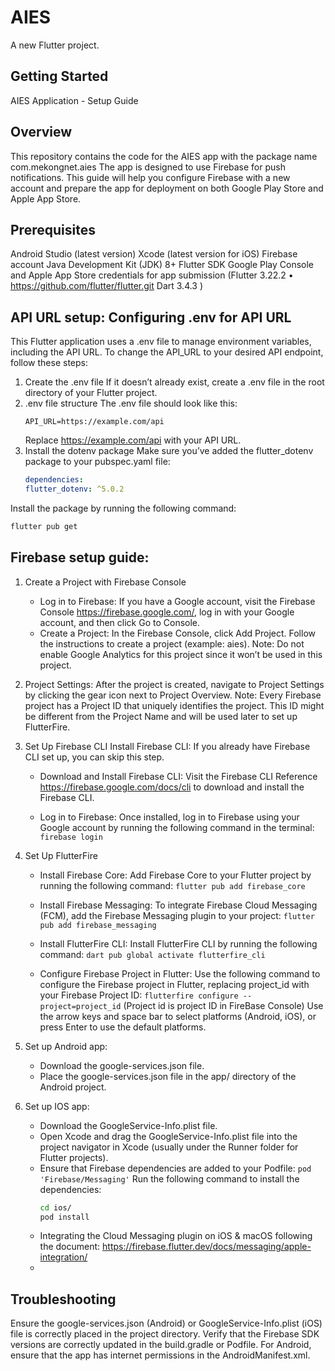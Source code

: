 # AIES

A new Flutter project.

## Getting Started

AIES Application - Setup Guide
## Overview
This repository contains the code for the AIES app with the package name com.mekongnet.aies
The app is designed to use Firebase for push notifications. 
This guide will help you configure Firebase with a new account and prepare the app for deployment on both Google Play Store and Apple App Store.

## Prerequisites
Android Studio (latest version)
Xcode (latest version for iOS)
Firebase account
Java Development Kit (JDK) 8+
Flutter SDK 
Google Play Console and Apple App Store credentials for app submission
(Flutter 3.22.2 • https://github.com/flutter/flutter.git
Dart 3.4.3 
)
## API URL setup: Configuring .env for API URL
This Flutter application uses a .env file to manage environment variables, including the API URL. To change the API_URL to your desired API endpoint, follow these steps:
1. Create the .env file
If it doesn’t already exist, create a .env file in the root directory of your Flutter project.
2. .env file structure
The .env file should look like this:
   ```env
   API_URL=https://example.com/api
   ```
   Replace https://example.com/api with your API URL.
3. Install the dotenv package
Make sure you’ve added the flutter_dotenv package to your pubspec.yaml file:
   ```yaml
   dependencies:
   flutter_dotenv: ^5.0.2
   ```
Install the package by running the following command:
   ```bash
   flutter pub get
   ```
## Firebase setup guide:

1. Create a Project with Firebase Console 
    - Log in to Firebase: If you have a Google account, visit the Firebase Console https://firebase.google.com/, log in with your Google account, and then click Go to Console.
    - Create a Project: In the Firebase Console, click Add Project. Follow the instructions to create a project (example: aies). 
      Note: Do not enable Google Analytics for this project since it won’t be used in this project.

2. Project Settings:
After the project is created, navigate to Project Settings by clicking the gear icon next to Project Overview.
Note: Every Firebase project has a Project ID that uniquely identifies the project. This ID might be different from the Project Name and will be used later to set up FlutterFire.
 
3. Set Up Firebase CLI
Install Firebase CLI:
If you already have Firebase CLI set up, you can skip this step.
   - Download and Install Firebase CLI:
   Visit the Firebase CLI Reference https://firebase.google.com/docs/cli to download and install the Firebase CLI.

   - Log in to Firebase:
   Once installed, log in to Firebase using your Google account by running the following command in the terminal:
   `firebase login`

4. Set Up FlutterFire
   - Install Firebase Core: Add Firebase Core to your Flutter project by running the following command:
   `flutter pub add firebase_core`

   - Install Firebase Messaging: To integrate Firebase Cloud Messaging (FCM), add the Firebase Messaging plugin to your project:
   `flutter pub add firebase_messaging`

   - Install FlutterFire CLI: Install FlutterFire CLI by running the following command:
   `dart pub global activate flutterfire_cli`

   - Configure Firebase Project in Flutter: Use the following command to configure the Firebase project in Flutter, replacing project_id with your Firebase Project ID:
   `flutterfire configure --project=project_id` (Project id is project ID in FireBase Console)
   Use the arrow keys and space bar to select platforms (Android, iOS), or press Enter to use the default platforms.

5. Set up Android app:
   - Download the google-services.json file. 
   - Place the google-services.json file in the app/ directory of the Android project.
6. Set up IOS app:
   - Download the GoogleService-Info.plist file.
   - Open Xcode and drag the GoogleService-Info.plist file into the project navigator in Xcode (usually under the Runner folder for Flutter projects).
   - Ensure that Firebase dependencies are added to your Podfile:
   `pod 'Firebase/Messaging'`
   Run the following command to install the dependencies:
       ```bash
       cd ios/
       pod install
       ```
   - Integrating the Cloud Messaging plugin on iOS & macOS following the document: https://firebase.flutter.dev/docs/messaging/apple-integration/
   - 
## Troubleshooting
Ensure the google-services.json (Android) or GoogleService-Info.plist (iOS) file is correctly placed in the project directory.
Verify that the Firebase SDK versions are correctly updated in the build.gradle or Podfile.
For Android, ensure that the app has internet permissions in the AndroidManifest.xml.



